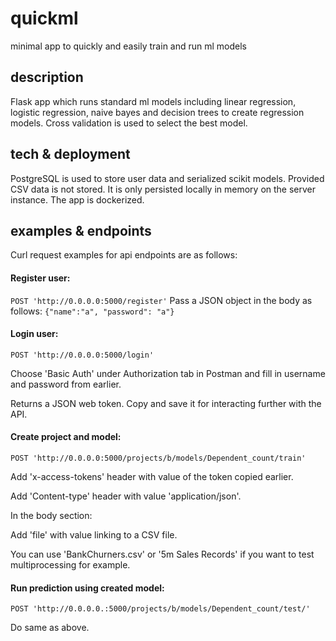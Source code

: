 # quickml
minimal app to quickly and easily train and run ml models
## description
Flask app which runs standard ml models including linear regression, logistic regression, naive bayes and decision trees to create regression models.
Cross validation is used to select the best model.

## tech & deployment

PostgreSQL is used to store user data and serialized scikit models.
Provided CSV data is not stored. It is only persisted locally in memory on the server instance.
The app is dockerized.

## examples & endpoints
Curl request examples for api endpoints are as follows:

#### Register user:
```POST 'http://0.0.0.0:5000/register'```
Pass a JSON object in the body as follows:
```{"name":"a", "password": "a"}```

#### Login user:
```POST 'http://0.0.0.0:5000/login' ```

Choose 'Basic Auth' under Authorization tab in Postman and fill in username and password from earlier.

Returns a JSON web token. Copy and save it for interacting further with the API.

#### Create project and model:
```POST 'http://0.0.0.0:5000/projects/b/models/Dependent_count/train'```

Add 'x-access-tokens' header with value of the token copied earlier.

Add 'Content-type' header with value 'application/json'. 

In the body section:

Add 'file' with value linking to a CSV file.

You can use 'BankChurners.csv' or '5m Sales Records' if you want to test multiprocessing for example.

#### Run prediction using created model:
```POST 'http://0.0.0.0.:5000/projects/b/models/Dependent_count/test/'```

Do same as above.
